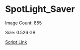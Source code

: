 # SpotLight_Saver

Image Count: 855

Size: 0.526 GB

[Script Link](https://github.com/liuyal/Archive/blob/master/Python/Utilities/Miscellaneous/spotlight_saver.py)